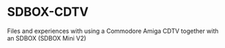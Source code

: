 # SDBOX-CDTV
Files and experiences with using a Commodore Amiga CDTV together with an SDBOX (SDBOX Mini V2)
